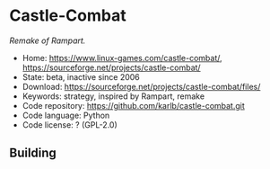 # Castle-Combat

_Remake of Rampart._

- Home: https://www.linux-games.com/castle-combat/, https://sourceforge.net/projects/castle-combat/
- State: beta, inactive since 2006
- Download: https://sourceforge.net/projects/castle-combat/files/
- Keywords: strategy, inspired by Rampart, remake
- Code repository: https://github.com/karlb/castle-combat.git
- Code language: Python
- Code license: ? (GPL-2.0)

## Building
